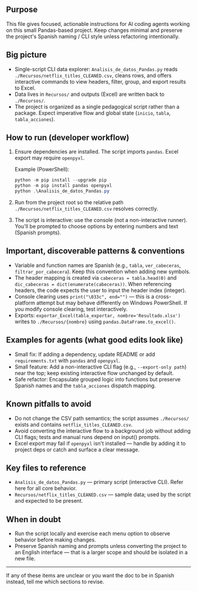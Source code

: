 ## Purpose

This file gives focused, actionable instructions for AI coding agents working on this small Pandas-based project.
Keep changes minimal and preserve the project's Spanish naming / CLI style unless refactoring intentionally.

## Big picture

- Single-script CLI data explorer: `Analisis_de_datos_Pandas.py` reads `./Recursos/netflix_titles_CLEANED.csv`, cleans rows, and offers interactive commands to view headers, filter, group, and export results to Excel.
- Data lives in `Recursos/` and outputs (Excel) are written back to `./Recursos/`.
- The project is organized as a single pedagogical script rather than a package. Expect imperative flow and global state (`inicio`, `tabla`, `tabla_acciones`).

## How to run (developer workflow)

1. Ensure dependencies are installed. The script imports `pandas`. Excel export may require `openpyxl`.

   Example (PowerShell):

   ```powershell
   python -m pip install --upgrade pip
   python -m pip install pandas openpyxl
   python .\Analisis_de_datos_Pandas.py
   ```

2. Run from the project root so the relative path `./Recursos/netflix_titles_CLEANED.csv` resolves correctly.
3. The script is interactive: use the console (not a non-interactive runner). You'll be prompted to choose options by entering numbers and text (Spanish prompts).

## Important, discoverable patterns & conventions

- Variable and function names are Spanish (e.g., `tabla`, `ver_cabeceras`, `filtrar_por_cabecera`). Keep this convention when adding new symbols.
- The header mapping is created via `cabeceras = tabla.head(0)` and `dic_cabeceras = dict(enumerate(cabeceras))`. When referencing headers, the code expects the user to input the header index (integer).
- Console clearing uses `print("\033c", end="")` — this is a cross-platform attempt but may behave differently on Windows PowerShell. If you modify console clearing, test interactively.
- Exports: `exportar_Excel(tabla_exportar, nombre='Resultado.xlsx')` writes to `./Recursos/{nombre}` using `pandas.DataFrame.to_excel()`.

## Examples for agents (what good edits look like)

- Small fix: If adding a dependency, update README or add `requirements.txt` with `pandas` and `openpyxl`.
- Small feature: Add a non-interactive CLI flag (e.g., `--export-only path`) near the top; keep existing interactive flow unchanged by default.
- Safe refactor: Encapsulate grouped logic into functions but preserve Spanish names and the `tabla_acciones` dispatch mapping.

## Known pitfalls to avoid

- Do not change the CSV path semantics; the script assumes `./Recursos/` exists and contains `netflix_titles_CLEANED.csv`.
- Avoid converting the interactive flow to a background job without adding CLI flags; tests and manual runs depend on input() prompts.
- Excel export may fail if `openpyxl` isn't installed — handle by adding it to project deps or catch and surface a clear message.

## Key files to reference

- `Analisis_de_datos_Pandas.py` — primary script (interactive CLI). Refer here for all core behavior.
- `Recursos/netflix_titles_CLEANED.csv` — sample data; used by the script and expected to be present.

## When in doubt

- Run the script locally and exercise each menu option to observe behavior before making changes.
- Preserve Spanish naming and prompts unless converting the project to an English interface — that is a larger scope and should be isolated in a new file.

---
If any of these items are unclear or you want the doc to be in Spanish instead, tell me which sections to revise.
